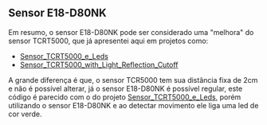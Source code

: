 ## Sensor E18-D80NK

Em resumo, o sensor E18-D80NK pode ser considerado uma "melhora" do sensor TCRT5000, que já apresentei aqui em projetos como: 
- [Sensor_TCRT5000_e_Leds](https://github.com/Victor-Lis/Sensor_TCRT5000_e_Leds)
- [Sensor_TCRT5000_with_Light_Reflection_Cutoff](https://github.com/Victor-Lis/Sensor_TCRT5000_with_Light_Reflection_Cutoff)
  
A grande diferença é que, o sensor TCR5000 tem sua distância fixa de 2cm e não é possível alterar, já o sensor E18-D80NK é possível regular, este código é parecido com o do projeto [Sensor_TCRT5000_e_Leds](https://github.com/Victor-Lis/Sensor_TCRT5000_e_Leds), porém utilizando o sensor E18-D80NK e ao detectar movimento ele liga uma led de cor verde.

